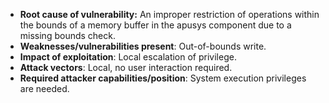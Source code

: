 - **Root cause of vulnerability:** An improper restriction of operations within the bounds of a memory buffer in the apusys component due to a missing bounds check.
- **Weaknesses/vulnerabilities present**: Out-of-bounds write.
- **Impact of exploitation**: Local escalation of privilege.
- **Attack vectors**: Local, no user interaction required.
- **Required attacker capabilities/position**: System execution privileges are needed.